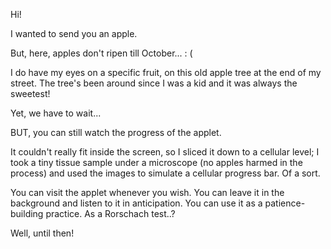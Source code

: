 Hi!

I wanted to send you an apple.


But, here, apples don't ripen till October... : (


I do have my eyes on a specific fruit, on this old apple tree at the end of my street.
The tree's been around since I was a kid and it was always the sweetest!


Yet, we have to wait... 


BUT, you can still watch the progress of the applet.


It couldn't really fit inside the screen, so I sliced it down to a cellular level;
I took a tiny tissue sample under a microscope (no apples harmed in the process)
and used the images to simulate a cellular progress bar. Of a sort.


You can visit the applet whenever you wish. You can leave it in the background and listen to it in anticipation. 
You can use it as a patience-building practice. As a Rorschach test..?




Well, until then!


###
